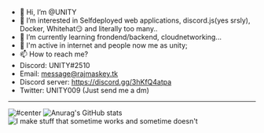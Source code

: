 - 👋 Hi, I’m @UNITY
- 👀 I’m interested in Selfdeployed web applications, discord.js(yes srsly), Docker, Whitehat😏 and literally too many..
- 🌱 I’m currently learning  frondend/backend, cloudnetworking...
- 💞️ I'm active in internet and people now me as unity;
- 📫 How to reach me?
- Discord: UNITY#2510
- Email: message@rajmaskey.tk
- Discord server: https://discord.gg/3hKfQ4atpa
- Twitter: UNITY009 (Just send me a dm)

___________________________________________________________________________________________________________

![#center](https://github-readme-stats.vercel.app/api/top-langs/?username=UNITY002&layout=compact)
![Anurag's GitHub stats](https://github-readme-stats.vercel.app/api?username=UNITY002&show_icons=true&theme=radical)
![I make stuff that sometime works and sometime doesn't](https://linustechtips.com/uploads/monthly_2017_04/IMG_1135.GIF.1306379ccdf6fcf96c77d78509a07273.GIF)
